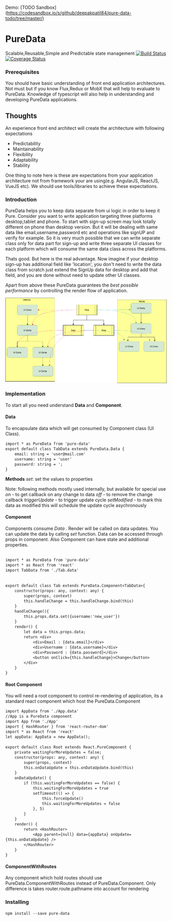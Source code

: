 Demo: [TODO Sandbox] (https://codesandbox.io/s/github/deepakpatil84/pure-data-todo/tree/master/)
# PureData
Scalable,Reusable,Simple and Predictable state management
[![Build Status](https://travis-ci.org/deepakpatil84/pure-data.svg?branch=master)](https://travis-ci.org/deepakpatil84/pure-data)
[![Coverage Status](https://coveralls.io/repos/deepakpatil84/pure-data/badge.svg?branch=master&service=github)](https://coveralls.io/github/deepakpatil84/pure-data?branch=master)


### Prerequisites
You should have basic understanding of front end application architectures. Not must but if you know Flux,Redux or MobX that will help to evaluate to PureData. Knowledge of typescript will also help in understanding and developing PureData applications.

## Thoughts
An experience front end architect will create the architecture with following expectations
* Predictability
* Maintainability
* Flexibility
* Adaptability
* Stability

One thing to note here is these are expectations from your application architecture not from framework your are using(e.g. AngularJS, ReactJS, VueJS etc). We should use tools/libraries to achieve these expectations.

### Introduction
PureData helps you to keep data separate from ui logic in order to keep it Pure. Consider you want to write application targeting three platforms desktop,tablet and phone. To start with sign-up screen may look totally different on phone than desktop version. But it will be dealing with same data like email,username,password etc and operations like signUP and verify for example. So it is very much possible that we can write separate class only for data part for sign-up and write three separate UI classes for each platform which will consume the same data class across the platforms.

Thats good. But here is the real advantage.
Now imagine if your desktop sign-up has additional field like 'location', you don't need to write the data class from scratch just extend the SignUp data for desktop and add that field, and you are done without need to update other UI classes.

Apart from above these PureData guarantees the *best possible performance* by controlling the render flow of application.

<img alt="PureData" src="docs/pure-data.png" align="center" />

### Implementation

To start all you need understand **Data** and **Component**.

#### Data ####
To encapsulate data which will get consumed by Component class (UI Class).
```
import * as PureData from 'pure-data'
export default class TabData extends PureData.Data {
    email: string = 'user@mail.com'
    username: string = 'user'
    password: string = ';
}
```

**Methods**
*set*: set the values to properties

Note: following methods mostly used internally, but available for special use
*on* - to get callback on any change to data
*off* - to remove the change callback
*triggerUpdate* - to trigger update cycle
*setModified* - to mark this data as modified this will schedule the update cycle asychronously

#### Component ####

Components consume *Data* . Render will be called on data updates. You can update the data by calling *set* function.
Data can be accessed through props in component. Also Component can have state and additional properties.
```

import * as PureData from 'pure-data'
import * as React from 'react'
import TabData from './Tab.data'


export default class Tab extends PureData.Component<TabData>{
    constructor(props: any, context: any) {
        super(props, context)
        this.handleChange = this.handleChange.bind(this)
    }
    handleChange(){
        this.props.data.set({username:'new_user'})
    }
    render() {
        let data = this.props.data;
        return <div>
            <div>Email : {data.email}</div>
            <div>Username : {data.username}</div>
            <div>Password : {data.password}</div>
            <button onClick={this.handleChange}>Change</button>
        </div>
    }
}
```

#### Root Component ####
You will need a root component to control re-rendering of application, its a standard react component which host the PureData.Component
```
import AppData from './App.data'
//App is a PureData component
import App from './App'
import { HashRouter } from 'react-router-dom'
import * as React from 'react'
let appData: AppData = new AppData();

export default class Root extends React.PureComponent {
    private waitingForMoreUpdates = false;
    constructor(props: any, context: any) {
        super(props, context)
        this.onDataUpdate = this.onDataUpdate.bind(this)
    }
    onDataUpdate() {
        if (this.waitingForMoreUpdates == false) {
            this.waitingForMoreUpdates = true
            setTimeout(() => {
                this.forceUpdate()
                this.waitingForMoreUpdates = false
            }, 5)
        }
    }
    render() {
        return <HashRouter>
            <App parent={null} data={appData} onUpdate={this.onDataUpdate} />
        </HashRouter>
    }
}
```

#### ComponentWithRoutes ####
Any component which hold routes should use PureData.ComponentWithRoutes instead of PureData.Component.
Only difference is takes router.route.pathname into account for rendering



### Installing
```
npm install --save pure-data
```


